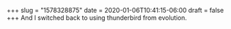 +++
slug = "1578328875"
date = 2020-01-06T10:41:15-06:00
draft = false
+++
And I switched back to using thunderbird from evolution.